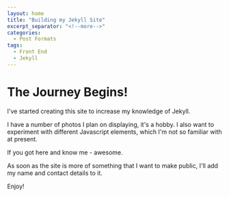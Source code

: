 ```yaml
---
layout: home
title: "Building my Jekyll Site"
excerpt_separator: "<!--more-->"
categories:
  - Post Formats
tags:
  - Front End
  - Jekyll
---
```


# The Journey Begins!

I've started creating this site to increase my knowledge of Jekyll.

I have a number of photos I plan on displaying, it's a hobby. I also want to experiment with different Javascript elements, which I'm not so familiar with at present.

If you got here and know me - awesome.  

As soon as the site is more of something that I want to make public, I'll add my name and contact details to it.

Enjoy! 
